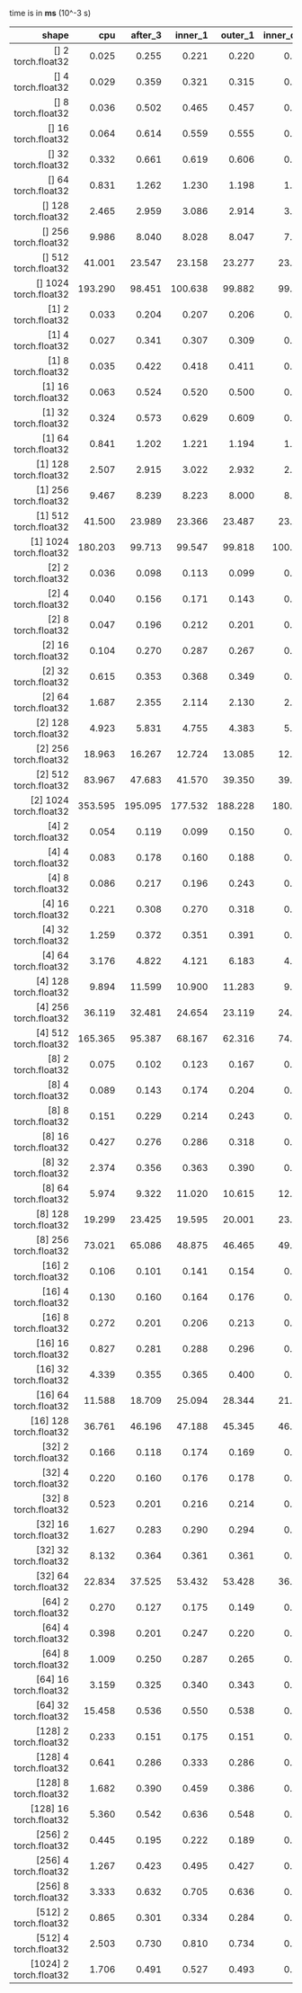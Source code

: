 time is in **ms** (10^-3 s)

|shape|cpu|after_3|inner_1|outer_1|inner_div4|outer_div4|inner_div8|outer_div8|inner_div16|outer_div16|
|---:|---:|---:|---:|---:|---:|---:|---:|---:|---:|---:|
| [] 2 torch.float32 |  0.025 |  0.255 |  0.221 |  0.220 |  0.254 |  0.224 |  0.223 |  0.220 |  0.222 |  0.220 |
| [] 4 torch.float32 |  0.029 |  0.359 |  0.321 |  0.315 |  0.358 |  0.326 |  0.377 |  0.321 |  0.379 |  0.318 |
| [] 8 torch.float32 |  0.036 |  0.502 |  0.465 |  0.457 |  0.500 |  0.464 |  0.465 |  0.409 |  0.448 |  0.456 |
| [] 16 torch.float32 |  0.064 |  0.614 |  0.559 |  0.555 |  0.547 |  0.521 |  0.526 |  0.551 |  0.517 |  0.527 |
| [] 32 torch.float32 |  0.332 |  0.661 |  0.619 |  0.606 |  0.655 |  0.573 |  0.571 |  0.622 |  0.623 |  0.623 |
| [] 64 torch.float32 |  0.831 |  1.262 |  1.230 |  1.198 |  1.314 |  1.231 |  1.220 |  1.220 |  1.221 |  1.212 |
| [] 128 torch.float32 |  2.465 |  2.959 |  3.086 |  2.914 |  3.087 |  2.920 |  2.869 |  2.877 |  2.907 |  2.935 |
| [] 256 torch.float32 |  9.986 |  8.040 |  8.028 |  8.047 |  7.969 |  8.222 |  8.059 |  8.010 |  8.107 |  7.940 |
| [] 512 torch.float32 |  41.001 |  23.547 |  23.158 |  23.277 |  23.398 |  23.566 |  23.614 |  23.341 |  23.043 |  22.803 |
| [] 1024 torch.float32 |  193.290 |  98.451 |  100.638 |  99.882 |  99.426 |  99.430 |  98.034 |  100.354 |  101.052 |  99.470 |
| [1] 2 torch.float32 |  0.033 |  0.204 |  0.207 |  0.206 |  0.206 |  0.212 |  0.237 |  0.206 |  0.208 |  0.206 |
| [1] 4 torch.float32 |  0.027 |  0.341 |  0.307 |  0.309 |  0.310 |  0.315 |  0.371 |  0.316 |  0.362 |  0.356 |
| [1] 8 torch.float32 |  0.035 |  0.422 |  0.418 |  0.411 |  0.367 |  0.425 |  0.459 |  0.367 |  0.424 |  0.416 |
| [1] 16 torch.float32 |  0.063 |  0.524 |  0.520 |  0.500 |  0.459 |  0.516 |  0.501 |  0.460 |  0.513 |  0.457 |
| [1] 32 torch.float32 |  0.324 |  0.573 |  0.629 |  0.609 |  0.626 |  0.624 |  0.610 |  0.619 |  0.629 |  0.566 |
| [1] 64 torch.float32 |  0.841 |  1.202 |  1.221 |  1.194 |  1.185 |  1.233 |  1.274 |  1.185 |  1.224 |  1.227 |
| [1] 128 torch.float32 |  2.507 |  2.915 |  3.022 |  2.932 |  2.923 |  3.098 |  2.991 |  3.063 |  2.925 |  2.902 |
| [1] 256 torch.float32 |  9.467 |  8.239 |  8.223 |  8.000 |  8.054 |  8.213 |  8.292 |  8.160 |  8.165 |  8.117 |
| [1] 512 torch.float32 |  41.500 |  23.989 |  23.366 |  23.487 |  23.809 |  23.763 |  23.259 |  23.655 |  23.184 |  23.645 |
| [1] 1024 torch.float32 |  180.203 |  99.713 |  99.547 |  99.818 |  100.132 |  101.131 |  99.598 |  99.615 |  99.886 |  98.492 |
| [2] 2 torch.float32 |  0.036 |  0.098 |  0.113 |  0.099 |  0.097 |  0.097 |  0.097 |  0.096 |  0.097 |  0.097 |
| [2] 4 torch.float32 |  0.040 |  0.156 |  0.171 |  0.143 |  0.139 |  0.138 |  0.138 |  0.154 |  0.157 |  0.156 |
| [2] 8 torch.float32 |  0.047 |  0.196 |  0.212 |  0.201 |  0.196 |  0.196 |  0.196 |  0.194 |  0.194 |  0.195 |
| [2] 16 torch.float32 |  0.104 |  0.270 |  0.287 |  0.267 |  0.271 |  0.267 |  0.269 |  0.267 |  0.266 |  0.269 |
| [2] 32 torch.float32 |  0.615 |  0.353 |  0.368 |  0.349 |  0.345 |  0.344 |  0.343 |  0.342 |  0.344 |  0.342 |
| [2] 64 torch.float32 |  1.687 |  2.355 |  2.114 |  2.130 |  2.282 |  2.171 |  2.196 |  2.268 |  2.064 |  2.029 |
| [2] 128 torch.float32 |  4.923 |  5.831 |  4.755 |  4.383 |  5.020 |  4.741 |  4.445 |  4.500 |  4.409 |  4.484 |
| [2] 256 torch.float32 |  18.963 |  16.267 |  12.724 |  13.085 |  12.779 |  12.381 |  12.715 |  11.440 |  12.396 |  12.688 |
| [2] 512 torch.float32 |  83.967 |  47.683 |  41.570 |  39.350 |  39.000 |  38.636 |  37.874 |  39.710 |  41.368 |  40.839 |
| [2] 1024 torch.float32 |  353.595 |  195.095 |  177.532 |  188.228 |  180.718 |  190.109 |  184.657 |  184.383 |  188.361 |  181.870 |
| [4] 2 torch.float32 |  0.054 |  0.119 |  0.099 |  0.150 |  0.133 |  0.156 |  0.145 |  0.140 |  0.106 |  0.120 |
| [4] 4 torch.float32 |  0.083 |  0.178 |  0.160 |  0.188 |  0.163 |  0.179 |  0.162 |  0.177 |  0.171 |  0.146 |
| [4] 8 torch.float32 |  0.086 |  0.217 |  0.196 |  0.243 |  0.217 |  0.213 |  0.213 |  0.211 |  0.205 |  0.207 |
| [4] 16 torch.float32 |  0.221 |  0.308 |  0.270 |  0.318 |  0.291 |  0.287 |  0.294 |  0.294 |  0.278 |  0.286 |
| [4] 32 torch.float32 |  1.259 |  0.372 |  0.351 |  0.391 |  0.373 |  0.369 |  0.368 |  0.368 |  0.356 |  0.364 |
| [4] 64 torch.float32 |  3.176 |  4.822 |  4.121 |  6.183 |  4.433 |  4.159 |  4.615 |  5.146 |  5.807 |  6.014 |
| [4] 128 torch.float32 |  9.894 |  11.599 |  10.900 |  11.283 |  9.724 |  9.217 |  10.514 |  11.414 |  11.528 |  11.462 |
| [4] 256 torch.float32 |  36.119 |  32.481 |  24.654 |  23.119 |  24.481 |  23.955 |  24.986 |  25.910 |  25.948 |  25.235 |
| [4] 512 torch.float32 |  165.365 |  95.387 |  68.167 |  62.316 |  74.512 |  79.405 |  65.710 |  64.873 |  58.336 |  76.160 |
| [8] 2 torch.float32 |  0.075 |  0.102 |  0.123 |  0.167 |  0.128 |  0.158 |  0.155 |  0.147 |  0.146 |  0.141 |
| [8] 4 torch.float32 |  0.089 |  0.143 |  0.174 |  0.204 |  0.177 |  0.209 |  0.168 |  0.177 |  0.166 |  0.168 |
| [8] 8 torch.float32 |  0.151 |  0.229 |  0.214 |  0.243 |  0.217 |  0.249 |  0.210 |  0.212 |  0.206 |  0.209 |
| [8] 16 torch.float32 |  0.427 |  0.276 |  0.286 |  0.318 |  0.291 |  0.323 |  0.286 |  0.294 |  0.289 |  0.283 |
| [8] 32 torch.float32 |  2.374 |  0.356 |  0.363 |  0.390 |  0.368 |  0.347 |  0.365 |  0.369 |  0.363 |  0.358 |
| [8] 64 torch.float32 |  5.974 |  9.322 |  11.020 |  10.615 |  12.480 |  11.037 |  9.899 |  10.533 |  10.800 |  11.788 |
| [8] 128 torch.float32 |  19.299 |  23.425 |  19.595 |  20.001 |  23.160 |  25.036 |  22.485 |  20.827 |  20.652 |  22.435 |
| [8] 256 torch.float32 |  73.021 |  65.086 |  48.875 |  46.465 |  49.235 |  56.502 |  47.128 |  53.804 |  47.593 |  47.108 |
| [16] 2 torch.float32 |  0.106 |  0.101 |  0.141 |  0.154 |  0.133 |  0.140 |  0.129 |  0.148 |  0.144 |  0.176 |
| [16] 4 torch.float32 |  0.130 |  0.160 |  0.164 |  0.176 |  0.170 |  0.180 |  0.169 |  0.171 |  0.167 |  0.180 |
| [16] 8 torch.float32 |  0.272 |  0.201 |  0.206 |  0.213 |  0.211 |  0.215 |  0.208 |  0.209 |  0.211 |  0.213 |
| [16] 16 torch.float32 |  0.827 |  0.281 |  0.288 |  0.296 |  0.292 |  0.296 |  0.288 |  0.282 |  0.288 |  0.289 |
| [16] 32 torch.float32 |  4.339 |  0.355 |  0.365 |  0.400 |  0.366 |  0.351 |  0.354 |  0.365 |  0.350 |  0.351 |
| [16] 64 torch.float32 |  11.588 |  18.709 |  25.094 |  28.344 |  21.845 |  24.772 |  20.114 |  21.956 |  21.827 |  20.571 |
| [16] 128 torch.float32 |  36.761 |  46.196 |  47.188 |  45.345 |  46.719 |  48.518 |  41.814 |  39.404 |  42.136 |  45.084 |
| [32] 2 torch.float32 |  0.166 |  0.118 |  0.174 |  0.169 |  0.159 |  0.146 |  0.134 |  0.148 |  0.154 |  0.147 |
| [32] 4 torch.float32 |  0.220 |  0.160 |  0.176 |  0.178 |  0.181 |  0.181 |  0.176 |  0.179 |  0.175 |  0.175 |
| [32] 8 torch.float32 |  0.523 |  0.201 |  0.216 |  0.214 |  0.218 |  0.240 |  0.213 |  0.217 |  0.216 |  0.216 |
| [32] 16 torch.float32 |  1.627 |  0.283 |  0.290 |  0.294 |  0.295 |  0.299 |  0.289 |  0.295 |  0.288 |  0.290 |
| [32] 32 torch.float32 |  8.132 |  0.364 |  0.361 |  0.361 |  0.355 |  0.354 |  0.356 |  0.353 |  0.354 |  0.348 |
| [32] 64 torch.float32 |  22.834 |  37.525 |  53.432 |  53.428 |  36.802 |  46.267 |  40.518 |  38.209 |  41.063 |  42.843 |
| [64] 2 torch.float32 |  0.270 |  0.127 |  0.175 |  0.149 |  0.128 |  0.155 |  0.153 |  0.109 |  0.152 |  0.162 |
| [64] 4 torch.float32 |  0.398 |  0.201 |  0.247 |  0.220 |  0.218 |  0.216 |  0.216 |  0.190 |  0.208 |  0.212 |
| [64] 8 torch.float32 |  1.009 |  0.250 |  0.287 |  0.265 |  0.267 |  0.265 |  0.264 |  0.245 |  0.257 |  0.261 |
| [64] 16 torch.float32 |  3.159 |  0.325 |  0.340 |  0.343 |  0.341 |  0.339 |  0.339 |  0.323 |  0.318 |  0.336 |
| [64] 32 torch.float32 |  15.458 |  0.536 |  0.550 |  0.538 |  0.531 |  0.530 |  0.535 |  0.540 |  0.534 |  0.530 |
| [128] 2 torch.float32 |  0.233 |  0.151 |  0.175 |  0.151 |  0.151 |  0.149 |  0.145 |  0.145 |  0.151 |  0.159 |
| [128] 4 torch.float32 |  0.641 |  0.286 |  0.333 |  0.286 |  0.300 |  0.317 |  0.285 |  0.290 |  0.285 |  0.286 |
| [128] 8 torch.float32 |  1.682 |  0.390 |  0.459 |  0.386 |  0.405 |  0.396 |  0.387 |  0.391 |  0.382 |  0.384 |
| [128] 16 torch.float32 |  5.360 |  0.542 |  0.636 |  0.548 |  0.568 |  0.551 |  0.536 |  0.533 |  0.535 |  0.532 |
| [256] 2 torch.float32 |  0.445 |  0.195 |  0.222 |  0.189 |  0.190 |  0.191 |  0.189 |  0.209 |  0.189 |  0.193 |
| [256] 4 torch.float32 |  1.267 |  0.423 |  0.495 |  0.427 |  0.433 |  0.421 |  0.413 |  0.419 |  0.432 |  0.417 |
| [256] 8 torch.float32 |  3.333 |  0.632 |  0.705 |  0.636 |  0.635 |  0.627 |  0.633 |  0.631 |  0.629 |  0.633 |
| [512] 2 torch.float32 |  0.865 |  0.301 |  0.334 |  0.284 |  0.299 |  0.293 |  0.298 |  0.302 |  0.291 |  0.288 |
| [512] 4 torch.float32 |  2.503 |  0.730 |  0.810 |  0.734 |  0.727 |  0.725 |  0.719 |  0.737 |  0.724 |  0.721 |
| [1024] 2 torch.float32 |  1.706 |  0.491 |  0.527 |  0.493 |  0.481 |  0.496 |  0.495 |  0.501 |  0.498 |  0.485 |

